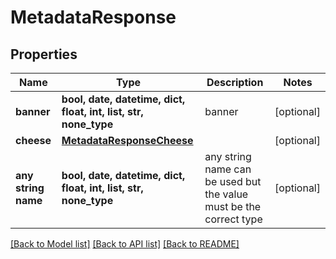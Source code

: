 # MetadataResponse


## Properties
Name | Type | Description | Notes
------------ | ------------- | ------------- | -------------
**banner** | **bool, date, datetime, dict, float, int, list, str, none_type** | banner | [optional] 
**cheese** | [**MetadataResponseCheese**](MetadataResponseCheese.md) |  | [optional] 
**any string name** | **bool, date, datetime, dict, float, int, list, str, none_type** | any string name can be used but the value must be the correct type | [optional]

[[Back to Model list]](../README.md#documentation-for-models) [[Back to API list]](../README.md#documentation-for-api-endpoints) [[Back to README]](../README.md)


